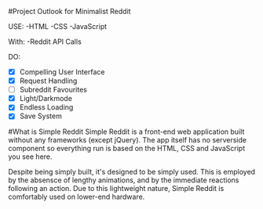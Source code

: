 #Project Outlook for Minimalist Reddit

USE:
-HTML
-CSS
-JavaScript


With:
-Reddit API Calls


DO:
-[x] Compelling User Interface
-[x] Request Handling
-[ ] Subreddit Favourites
-[x] Light/Darkmode
-[x] Endless Loading
-[x] Save System

#What is Simple Reddit
Simple Reddit is a front-end web application built without any frameworks (except jQuery). The app itself has no serverside component
so everything run is based on the HTML, CSS and JavaScript you see here.

Despite being simply built, it's designed to be simply used. This is employed by the absensce of lengthy animations, and by the immediate reactions following an action. Due to this lightweight nature, Simple Reddit is comfortably used on lower-end hardware.